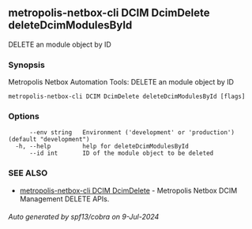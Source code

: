 ## metropolis-netbox-cli DCIM DcimDelete deleteDcimModulesById

DELETE an module object by ID

### Synopsis


Metropolis Netbox Automation Tools:
  DELETE an module object by ID

```
metropolis-netbox-cli DCIM DcimDelete deleteDcimModulesById [flags]
```

### Options

```
      --env string   Environment ('development' or 'production') (default "development")
  -h, --help         help for deleteDcimModulesById
      --id int       ID of the module object to be deleted
```

### SEE ALSO

* [metropolis-netbox-cli DCIM DcimDelete]()	 - Metropolis Netbox DCIM Management DELETE APIs.

###### Auto generated by spf13/cobra on 9-Jul-2024
